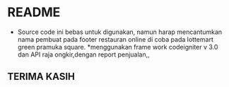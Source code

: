 # README #

* Source code ini bebas untuk digunakan, namun harap mencantumkan nama pembuat pada footer restauran online di coba pada lottemart green pramuka square.
*menggunakan frame work codeigniter v 3.0 dan API raja ongkir,dengan report penjualan,, 

## TERIMA KASIH ##
